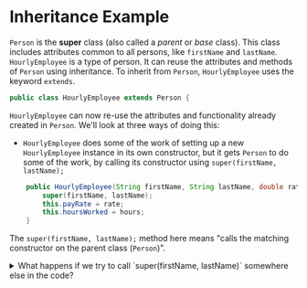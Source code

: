 # Inheritance Example
`Person` is the **super** class (also called a *parent* or *base* class). This class includes attributes common to all persons, like `firstName` and `lastName`.
`HourlyEmployee` is a type of person. It can reuse the attributes and methods of `Person` using inheritance. To inherit from `Person`, `HourlyEmployee` uses the keyword `extends`.

```java
public class HourlyEmployee extends Person {
```

`HourlyEmployee` can now re-use the attributes and functionality already created in `Person`. We'll look at three ways of doing this:
- `HourlyEmployee` does some of the work of setting up a new `HourlyEmployee` instance in its own constructor, but it gets `Person` to do some of the work, by calling its constructor using `super(firstName, lastName);`

```java
    public HourlyEmployee(String firstName, String lastName, double rate, double hours) {
        super(firstName, lastName);
        this.payRate = rate;
        this.hoursWorked = hours;
    }
```
The `super(firstName, lastName);` method here means "calls the matching constructor on the parent class (`Person`)".

<details><summary>What happens if we try to call `super(firstName, lastName)` somewhere else in the code?</summary>
<p>
  
It ain't gonna work! You'll see this error message:

```bash
error: call to super must be first statement in constructor
  super(firstName, lastName);  
```
That's a pretty clear error message! We're only allowed to do `super(firstName, lastName)` when it's the first statement in the constructor of the class. 
</p>
</details>
